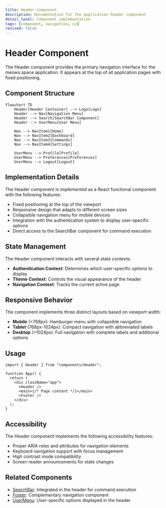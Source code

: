 ```yaml
---
title: Header Component
description: Documentation for the application header component
detail_level: Component implementation
tags: [component, navigation, ui]
revised: false
---
```


# Header Component

The Header component provides the primary navigation interface for the meows.space application. It appears at the top of all application pages with fixed positioning.

## Component Structure

```mermaid
flowchart TD
    Header[Header Container] --> Logo[Logo]
    Header --> Nav[Navigation Menu]
    Header --> Search[SearchBar Component]
    Header --> UserMenu[User Menu]

    Nav --> NavItem1[Home]
    Nav --> NavItem2[Dashboard]
    Nav --> NavItem3[Commands]
    Nav --> NavItem4[Settings]

    UserMenu --> Profile[Profile]
    UserMenu --> Preferences[Preferences]
    UserMenu --> Logout[Logout]
```

## Implementation Details

The Header component is implemented as a React functional component with the following features:

- Fixed positioning at the top of the viewport
- Responsive design that adapts to different screen sizes
- Collapsible navigation menu for mobile devices
- Integration with the authentication system to display user-specific options
- Direct access to the SearchBar component for command execution

## State Management

The Header component interacts with several state contexts:

- **Authentication Context**: Determines which user-specific options to display
- **Theme Context**: Controls the visual appearance of the header
- **Navigation Context**: Tracks the current active page

## Responsive Behavior

The component implements three distinct layouts based on viewport width:

- **Mobile** (<768px): Hamburger menu with collapsible navigation
- **Tablet** (768px-1024px): Compact navigation with abbreviated labels
- **Desktop** (>1024px): Full navigation with complete labels and additional options

## Usage

```tsx
import { Header } from "components/Header";

function App() {
  return (
    <div className="app">
      <Header />
      <main>{/* Page content */}</main>
      <Footer />
    </div>
  );
}
```

## Accessibility

The Header component implements the following accessibility features:

- Proper ARIA roles and attributes for navigation elements
- Keyboard navigation support with focus management
- High contrast mode compatibility
- Screen reader announcements for state changes

## Related Components

- [SearchBar](SearchBar.md): Integrated in the header for command execution
- [Footer](Footer.md): Complementary navigation component
- [UserMenu](UserMenu.md): User-specific options displayed in the header
